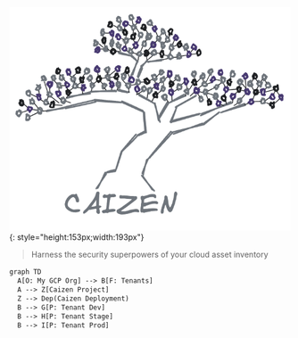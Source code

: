 ![caizen](img/caizen-logo-dark.png){: style="height:153px;width:193px"}

> Harness the security superpowers of your cloud asset inventory

```mermaid
graph TD
  A[O: My GCP Org] --> B[F: Tenants]
  A --> Z[Caizen Project]
  Z --> Dep(Caizen Deployment)
  B --> G[P: Tenant Dev]
  B --> H[P: Tenant Stage]
  B --> I[P: Tenant Prod]
```
